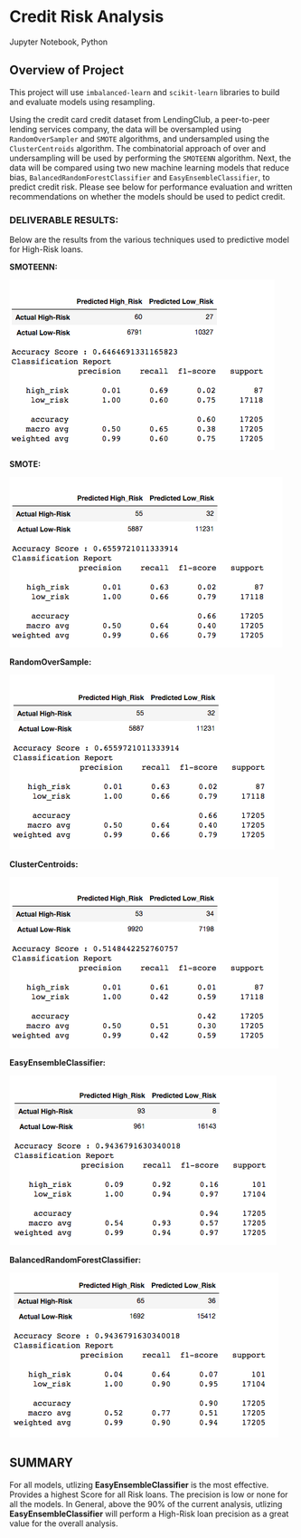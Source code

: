 # Credit Risk Analysis
Jupyter Notebook, Python

## Overview of Project
 This project will use `imbalanced-learn` and `scikit-learn` libraries to build and evaluate models using resampling.

Using the credit card credit dataset from LendingClub, a peer-to-peer lending services company, the data will be oversampled using `RandomOverSampler` and `SMOTE` algorithms, and undersampled using the `ClusterCentroids` algorithm. 
The combinatorial approach of over and undersampling will be used by performing the `SMOTEENN` algorithm. Next, the data will be compared using two new machine learning models that reduce bias, `BalancedRandomForestClassifier` and `EasyEnsembleClassifier`, to predict credit risk. Please see below for performance evaluation and written recommendations on whether the models should be used to pedict credit.




### DELIVERABLE RESULTS:
Below are the results from the various techniques used to predictive model for High-Risk loans.  


**SMOTEENN:**  

![d1](https://github.com/ninagoodwin88/Credit_Risk_Analysis/blob/main/Resources/Images/r4.png)

**SMOTE:**  

![d1](https://github.com/ninagoodwin88/Credit_Risk_Analysis/blob/main/Resources/Images/r2.png)

**RandomOverSample:**  

![d1](https://github.com/ninagoodwin88/Credit_Risk_Analysis/blob/main/Resources/Images/r1.png)

**ClusterCentroids:**  

![d1](https://github.com/ninagoodwin88/Credit_Risk_Analysis/blob/main/Resources/Images/r3.png)


**EasyEnsembleClassifier:**  

![d1](https://github.com/ninagoodwin88/Credit_Risk_Analysis/blob/main/Resources/Images/r6.png)

**BalancedRandomForestClassifier:**

![d1](https://github.com/ninagoodwin88/Credit_Risk_Analysis/blob/main/Resources/Images/r5.png)



## SUMMARY

For all models, utlizing **EasyEnsembleClassifier** is the most effective. Provides a highest Score for all Risk loans.
The precision is low or none for all the models. In General, above the 90% of the current analysis, utlizing **EasyEnsembleClassifier** will perform a High-Risk loan precision as a great value for the overall analysis. 



